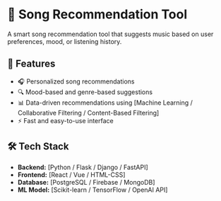 # 🎵 Song Recommendation Tool  

A smart song recommendation tool that suggests music based on user preferences, mood, or listening history.  

## 🚀 Features  
- 🎧 Personalized song recommendations  
- 🔍 Mood-based and genre-based suggestions  
- 📊 Data-driven recommendations using [Machine Learning / Collaborative Filtering / Content-Based Filtering]  
- ⚡ Fast and easy-to-use interface  

## 🛠️ Tech Stack  
- **Backend:** [Python / Flask / Django / FastAPI]  
- **Frontend:** [React / Vue / HTML-CSS]  
- **Database:** [PostgreSQL / Firebase / MongoDB]  
- **ML Model:** [Scikit-learn / TensorFlow / OpenAI API]  


